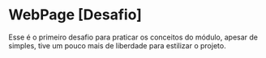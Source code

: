 # WebPage [Desafio]
 Esse é o primeiro desafio para praticar os conceitos do módulo, apesar de simples, tive um pouco mais de liberdade para estilizar o projeto.
